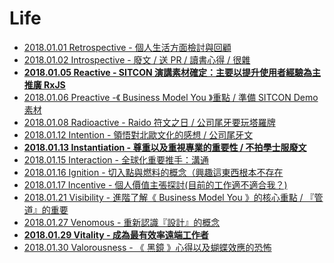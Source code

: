 # Life

- [2018.01.01 Retrospective - 個人生活方面檢討與回顧](https://medium.com/@maximilianhuang/2018-01-01-c29dfe74b20e)
- [2018.01.02 Introspective - 廢文 / 送 PR / 讀書心得 / 很雜](https://medium.com/@maximilianhuang/2018-01-02-7573a13f02f)
- **[2018.01.05 Reactive - SITCON 演講素材確定：主要以提升使用者經驗為主 推廣 RxJS](https://medium.com/@maximilianhuang/2018-01-05-4867b336820a)**
- [2018.01.06 Preactive -《 Business Model You 》重點 / 準備 SITCON Demo 素材](https://medium.com/@maximilianhuang/2018-01-06-3af2d5a6ee50)
- [2018.01.08 Radioactive - Raido 符文之日 / 公司尾牙要玩塔羅牌](https://medium.com/@maximilianhuang/2018-01-08-cdb0fa91ac64)
- [2018.01.12 Intention - 領悟對北歐文化的感想 / 公司尾牙文](https://medium.com/@maximilianhuang/2018-01-12-8fa6b5f92978)
- **[2018.01.13 Instantiation - 尊重以及重視專業的重要性 / 不拍學士服廢文](https://medium.com/@maximilianhuang/2018-01-13-ea6dd08a288)**
- [2018.01.15 Interaction - 全球化重要推手：溝通](https://medium.com/@maximilianhuang/2017-01-15-828b59cf2018)
- [2018.01.16 Ignition - 切入點與燃料的概念（興趣這東西根本不存在](https://medium.com/@maximilianhuang/2018-01-16-3389106b1e7a)
- [2018.01.17 Incentive - 個人價值主張探討(目前的工作適不適合我？)](https://medium.com/@maximilianhuang/2017-01-17-e938d5816543)
- [2018.01.21 Visibility - 進階了解《 Business Model You 》的核心重點 / 『管道』的重要](https://medium.com/@maximilianhuang/2018-01-21-d25aafb7b0a)
- [2018.01.27 Venomous - 重新認識『設計』的概念](https://medium.com/@maximilianhuang/2018-01-27-e17d971e77f4)
- **[2018.01.29 Vitality - 成為最有效率遠端工作者](https://medium.com/@maximilianhuang/2018-01-29-38ceea0bb0d7)**
- [2018.01.30 Valorousness - 《 黑鏡 》心得以及蝴蝶效應的恐怖](https://medium.com/@maximilianhuang/2018-01-30-318580b41c5c)
